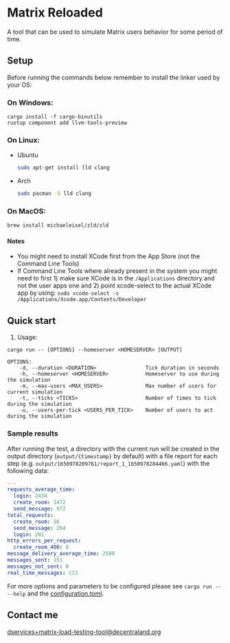 # Matrix Reloaded

A tool that can be used to simulate Matrix users behavior for some period of time.

## Setup

Before running the commands below remember to install the linker used by your OS:

### On Windows:

```
cargo install -f cargo-binutils
rustup component add llvm-tools-preview
```

### On Linux:

- Ubuntu

  ```bash
  sudo apt-get install lld clang
  ```

- Arch
  ```bash
  sudo pacman -S lld clang
  ```

### On MacOS:

```bash
brew install michaeleisel/zld/zld
```

#### Notes
- You might need to install XCode first from the App Store (not the Command Line Tools)
- If Command Line Tools where already present in the system you might need to first 1) make sure XCode is in the `/Applications` directory and not the user apps one and 2) point xcode-select to the actual XCode app by using: `sudo xcode-select -s /Applications/Xcode.app/Contents/Developer`

## Quick start

1. Usage:

```
cargo run -- [OPTIONS] --homeserver <HOMESERVER> [OUTPUT]

OPTIONS:
    -d, --duration <DURATION>                Tick duration in seconds
    -h, --homeserver <HOMESERVER>            Homeserver to use during the simulation
    -m, --max-users <MAX_USERS>              Max number of users for current simulation
    -t, --ticks <TICKS>                      Number of times to tick during the simulation
    -u, --users-per-tick <USERS_PER_TICK>    Number of users to act during the simulation
```

### Sample results

After running the test, a directory with the current run will be created in the output directory (`output/{timestamp}` by default) with a file report for each step (e.g. `output/1650978209761/report_1_1650978284466.yaml`) with the following data:

```yaml
---
requests_average_time:
  login: 2434
  create_room: 1472
  send_message: 972
total_requests:
  create_room: 16
  send_message: 264
  login: 201
http_errors_per_request:
  create_room_400: 8
message_delivery_average_time: 2508
messages_sent: 151
messages_not_sent: 0
real_time_messages: 113
```

For more options and parameters to be configured please see `cargo run -- --help` and the [configuration.toml](/configuration.toml).

## Contact me

dservices+matrix-load-testing-tool@decentraland.org
